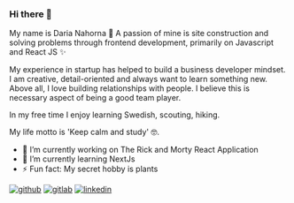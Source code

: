 ### Hi there 👋

<!--
**Darnahorna/Darnahorna** is a ✨ _special_ ✨ repository because its `README.md` (this file) appears on your GitHub profile.
- 👯 I’m looking to collaborate on ...
- 🤔 I’m looking for help with ...
- 💬 Ask me about ...
- 📫 How to reach me: ...
- 😄 Pronouns: ...
Here are some ideas to get you started:
-->
My name is Daria Nahorna 🦋 A passion of mine is site construction and solving problems through frontend development, primarily on Javascript and React JS ✨

My experience in startup has helped to build a business developer mindset. I am creative, detail-oriented and always want to learn something new. Above all, I love building relationships with people. I believe this is necessary aspect of being a good team player.

In my free time I enjoy learning Swedish, scouting, hiking.

My life motto is 'Keep calm and study' 🤓.

- 🔭 I’m currently working on The Rick and Morty React Application
- 🌱 I’m currently learning NextJs
- ⚡ Fun fact: My secret hobby is plants

[![github](https://img.shields.io/badge/GitHub-000000?style=for-the-badge&logo=GitHub&logoColor=white)](https://github.com/Darnahorna/) [![gitlab](https://img.shields.io/badge/GitLab-FC6D26?style=for-the-badge&logo=GitLab&logoColor=white)](https://gitlab.com/darnahorna/) [![linkedin](https://img.shields.io/badge/linkedin-007EC6?style=for-the-badge&logo=Linkedin&logoColor=white)](https://www.linkedin.com/in/daria-nahorna-4a39511b0/)
